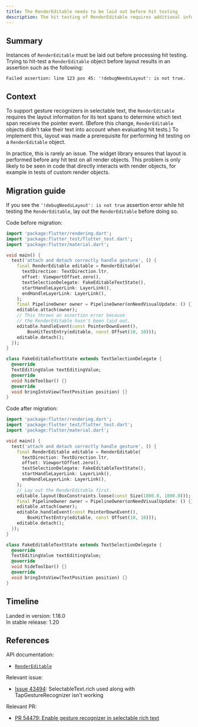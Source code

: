```yaml
---
title: The RenderEditable needs to be laid out before hit testing
description: The hit testing of RenderEditable requires additional information that is only available after the layout.
---
```


## Summary

Instances of `RenderEditable` must be laid out before processing hit
testing. Trying to hit-test a `RenderEditable` object before layout
results in an assertion such as the following:

`Failed assertion: line 123 pos 45: '!debugNeedsLayout': is not true.`

## Context

To support gesture recognizers in selectable text, the
`RenderEditable` requires the layout information for its
text spans to determine which text span receives the
pointer event. (Before this change, `RenderEditable` objects 
didn't take their text into account when evaluating hit tests.)
To implement this, layout was made a prerequisite for performing
hit testing on a `RenderEditable` object.

In practice, this is rarely an issue. The widget library
ensures that layout is performed before any hit test on all
render objects. This problem is only likely to be seen in
code that directly interacts with render objects, for
example in tests of custom render objects.

## Migration guide

If you see the `'!debugNeedsLayout': is not true`
assertion error while hit testing the `RenderEditable`,
lay out the `RenderEditable` before doing so.

Code before migration:

```dart
import 'package:flutter/rendering.dart';
import 'package:flutter_test/flutter_test.dart';
import 'package:flutter/material.dart';

void main() {
  test('attach and detach correctly handle gesture', () {
    final RenderEditable editable = RenderEditable(
      textDirection: TextDirection.ltr,
      offset: ViewportOffset.zero(),
      textSelectionDelegate: FakeEditableTextState(),
      startHandleLayerLink: LayerLink(),
      endHandleLayerLink: LayerLink(),
    );
    final PipelineOwner owner = PipelineOwner(onNeedVisualUpdate: () {});
    editable.attach(owner);
    // This throws an assertion error because
    // the RenderEditable hasn't been laid out.
    editable.handleEvent(const PointerDownEvent(),
        BoxHitTestEntry(editable, const Offset(10, 10)));
    editable.detach();
  });
}

class FakeEditableTextState extends TextSelectionDelegate {
  @override
  TextEditingValue textEditingValue;
  @override
  void hideToolbar() {}
  @override
  void bringIntoView(TextPosition position) {}
}
```

Code after migration:

```dart
import 'package:flutter/rendering.dart';
import 'package:flutter_test/flutter_test.dart';
import 'package:flutter/material.dart';

void main() {
  test('attach and detach correctly handle gesture', () {
    final RenderEditable editable = RenderEditable(
      textDirection: TextDirection.ltr,
      offset: ViewportOffset.zero(),
      textSelectionDelegate: FakeEditableTextState(),
      startHandleLayerLink: LayerLink(),
      endHandleLayerLink: LayerLink(),
    );
    // Lay out the RenderEditable first.
    editable.layout(BoxConstraints.loose(const Size(1000.0, 1000.0)));
    final PipelineOwner owner = PipelineOwner(onNeedVisualUpdate: () {});
    editable.attach(owner);
    editable.handleEvent(const PointerDownEvent(),
        BoxHitTestEntry(editable, const Offset(10, 10)));
    editable.detach();
  });
}

class FakeEditableTextState extends TextSelectionDelegate {
  @override
  TextEditingValue textEditingValue;
  @override
  void hideToolbar() {}
  @override
  void bringIntoView(TextPosition position) {}
}
```

## Timeline

Landed in version: 1.18.0<br>
In stable release: 1.20

## References

API documentation:
* [`RenderEditable`][]

Relevant issue:
* [Issue 43494][]: SelectableText.rich used along with
  TapGestureRecognizer isn't working

Relevant PR:
* [PR 54479: Enable gesture recognizer in selectable rich text][]


[Issue 43494]: {{site.github}}/flutter/flutter/issues/43494
[`RenderEditable`]: {{site.api}}/flutter/rendering/RenderEditable-class.html
[PR 54479: Enable gesture recognizer in selectable rich text]: {{site.github}}/flutter/flutter/pull/54479

